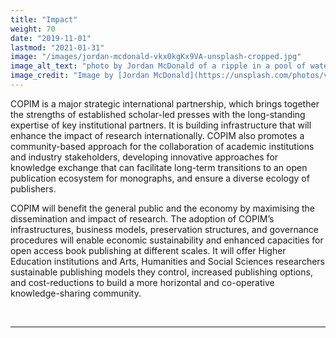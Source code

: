 ```yaml
---
title: "Impact"
weight: 70
date: "2019-11-01"
lastmod: "2021-01-31"
image: "/images/jordan-mcdonald-vkx0kgKx9VA-unsplash-cropped.jpg"
image_alt_text: "photo by Jordan McDonald of a ripple in a pool of water"
image_credit: "Image by [Jordan McDonald](https://unsplash.com/photos/vkx0kgKx9VA) on Unsplash."
---
```


COPIM is a major strategic international partnership, which brings together the strengths of established scholar-led presses with the long-standing expertise of key institutional partners. It is building infrastructure that will enhance the impact of research internationally. COPIM also promotes a community-based approach for the collaboration of academic institutions and industry stakeholders, developing innovative approaches for knowledge exchange that can facilitate long-term transitions to an open publication ecosystem for monographs, and ensure a diverse ecology of publishers.

COPIM will benefit the general public and the economy by maximising the dissemination and impact of research. The adoption of COPIM’s infrastructures, business models, preservation structures, and governance procedures will enable economic sustainability and enhanced capacities for open access book publishing at different scales. It will offer Higher Education institutions and Arts, Humanities and Social Sciences researchers sustainable publishing models they control, increased publishing options, and cost-reductions to build a more horizontal and co-operative knowledge-sharing community.


  &nbsp;  


---
